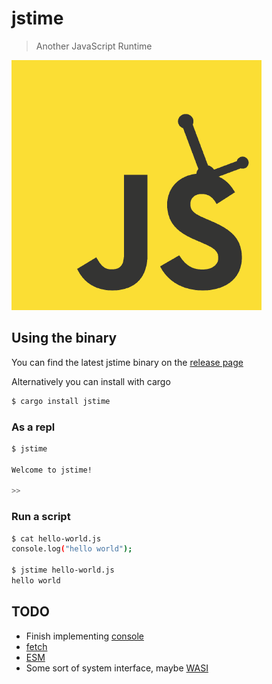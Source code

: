 # jstime

> Another JavaScript Runtime

![jstime logo. Kinda looks like shrek](./logo.png)

## Using the binary

You can find the latest jstime binary on the [release page](https://github.com/jstime/jstime/releases)

Alternatively you can install with cargo

```bash
$ cargo install jstime
```

### As a repl

```bash
$ jstime

Welcome to jstime!

>>
```

### Run a script

```bash
$ cat hello-world.js
console.log("hello world");

$ jstime hello-world.js
hello world

```

## TODO

* Finish implementing [console](https://console.spec.whatwg.org/)
* [fetch](https://fetch.spec.whatwg.org/)
* [ESM](https://www.ecma-international.org/ecma-262/11.0/index.html#sec-modules)
* Some sort of system interface, maybe [WASI](https://wasi.dev/)
